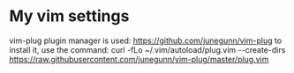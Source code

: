# My vim settings

vim-plug plugin manager is used: https://github.com/junegunn/vim-plug
to install it, use the command:
curl -fLo ~/.vim/autoload/plug.vim --create-dirs \
    https://raw.githubusercontent.com/junegunn/vim-plug/master/plug.vim
